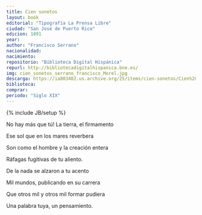 ```yaml
---
title: Cien sonetos
layout: book
editorial: "Tipografía La Prensa Libre"
ciudad: "San José de Puerto Rico"
edicion: 1891
year: 
author: "Francisco Serrano"
nacionalidad: 
nacimiento: 
repositorio: "Biblioteca Digital Hispánica"
repurl: http://bibliotecadigitalhispanica.bne.es/
img: cien_sonetos_serrano_francisco_Morel.jpg
descarga: https://ia803402.us.archive.org/25/items/cien-sonetos/Cien%20sonetos.pdf
biblioteca: 
comprar: 
periodo: "Siglo XIX"
---
```

{% include JB/setup %}

No hay más que tú! La tierra, el firmamento
 
Ese sol que en los mares reverbera
 
Son como el hombre y la creación entera
 
Ráfagas fugitivas de tu aliento.
 
 
De la nada se alzaron a tu acento
 
Mil mundos, publicando en su carrera
 
Que otros mil y otros mil formar pudiera
 
Una palabra tuya, un pensamiento.
